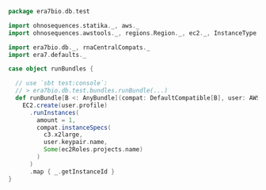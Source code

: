 
```scala
package era7bio.db.test

import ohnosequences.statika._, aws._
import ohnosequences.awstools._, regions.Region._, ec2._, InstanceType._, autoscaling._, s3._

import era7bio.db._, rnaCentralCompats._
import era7.defaults._

case object runBundles {

  // use `sbt test:console`:
  // > era7bio.db.test.bundles.runBundle(...)
  def runBundle[B <: AnyBundle](compat: DefaultCompatible[B], user: AWSUser): List[String] =
    EC2.create(user.profile)
      .runInstances(
        amount = 1,
        compat.instanceSpecs(
          c3.x2large,
          user.keypair.name,
          Some(ec2Roles.projects.name)
        )
      )
      .map { _.getInstanceId }
}

```




[main/scala/blastDB.scala]: ../../main/scala/blastDB.scala.md
[main/scala/csvUtils.scala]: ../../main/scala/csvUtils.scala.md
[main/scala/rnaCentral.scala]: ../../main/scala/rnaCentral.scala.md
[test/scala/18sitsdatabase.scala]: 18sitsdatabase.scala.md
[test/scala/compats.scala]: compats.scala.md
[test/scala/runBundles.scala]: runBundles.scala.md